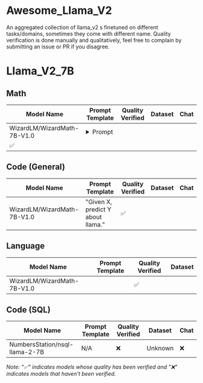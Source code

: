 # Awesome_Llama_V2
An aggregated collection of llama_v2 s finetuned on different tasks/domains, sometimes they come with different name.
Quality verification is done manually and qualitatively, feel free to complain by submitting an issue or PR if you disagree.

# Llama_V2_7B

## Math
| Model Name                  |          Prompt Template            | Quality Verified  |       Dataset     | Chat |
|-----------------------------|-------------------------------------|-------------------|-------------------|------|
| WizardLM/WizardMath-7B-V1.0 | <details><summary>Prompt</summary>"Below is an instruction that describes a task. Write a response that appropriately completes the request.\n\n### Instruction:\n{instruction}\n\n### Response: Let's think step by step."</details>
  | ✅               |

## Code (General)
| Model Name                  |          Prompt Template            | Quality Verified  |       Dataset     | Chat |
|-----------------------------|-------------------------------------|-------------------|-------------------|------|
| WizardLM/WizardMath-7B-V1.0 | "Given X, predict Y about llama."   | ✅               |



## Language
| Model Name                  |          Prompt Template            | Quality Verified  |       Dataset     |
|-----------------------------|-------------------------------------|-------------------|-------------------|
| WizardLM/WizardMath-7B-V1.0 |                                        | ✅                |

## Code (SQL)
| Model Name                     |          Prompt Template            | Quality Verified  |       Dataset     | Chat |
|--------------------------------|-------------------------------------|-------------------|-------------------|------|
| NumbersStation/nsql-llama-2-7B |            N/A                      |        ❌         |       Unknown     |   ❌ | 

*Note: "✅" indicates models whose quality has been verified and "❌" indicates models that haven't been verified.*

